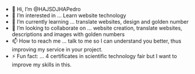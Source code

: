 - 👋 Hi, I’m @HAJSDJHAPedro
- 👀 I’m interested in ... Learn website technology
- 🌱 I’m currently learning ... translate websites, design and golden number
- 💞️ I’m looking to collaborate on ... website creation, translate websites, descriptions and images with golden numbers
- 📫 How to reach me ... talk to me so I can understand you better, thus improving my service in your project.
- ⚡ Fun fact: ... 4 certificates in scientific technology fair but I want to improve my skills in this.

<!---
HAJSDJHAPedro/HAJSDJHAPedro is a ✨ special ✨ repository because its `README.md` (this file) appears on your GitHub profile.
You can click the Preview link to take a look at your changes.
--->
